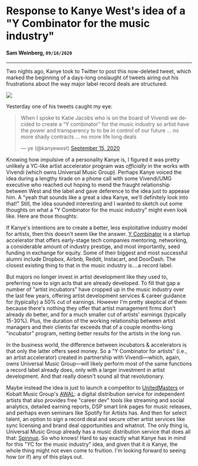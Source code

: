 # Response to Kanye West's idea of a "Y Combinator for the music industry"
#### Sam Weinberg, `09/16/2020`

---

Two nights ago, Kanye took to Twitter to post this now-deleted tweet, which marked the beginning of a days-long onslaught of tweets airing out his frustrations about the way major label record deals are structured.

![](https://i.imgur.com/8sCBy6L.png)

Yesterday one of his tweets caught my eye:

<blockquote class="twitter-tweet"><p lang="en" dir="ltr">When I spoke to Katie Jacobs who is on the board of Vivendi we decided to create a “Y combinator” for the music industry so artist have the power and transparency to to be in control of our future ... no more shady contracts ... no more life long deals</p>&mdash; ye (@kanyewest) <a href="https://twitter.com/kanyewest/status/1305977929180966913?ref_src=twsrc%5Etfw">September 15, 2020</a></blockquote> <script async src="https://platform.twitter.com/widgets.js" charset="utf-8"></script>

Knowing how impulsive of a personality Kanye is, I figured it was pretty unlikely a YC-like artist accelerator program was *officially* in the works with Vivendi (which owns Universal Music Group). Perhaps Kanye voiced the idea during a lengthy tirade on a phone call with some Vivendi/UMG executive who reached out hoping to mend the fraught relationship between West and the label and gave deference to the idea just to appease him. A "yeah that sounds like a great a idea Kanye, we'll definitely look into that!" Still, the idea sounded interesting and I wanted to sketch out some thoughts on what a "Y Combinator for the music industry" might even look like. Here are those thoughts:

If Kanye's intentions are to create a better, less exploitative industry model for artists, then this doesn't seem like the answer. [Y Combinator](https://en.wikipedia.org/wiki/Y_Combinator) is a startup accelerator that offers early-stage tech companies mentoring, networking, a considerable amount of industry prestige, and most importantly, seed funding in exchange for equity. Some of their biggest and most successful alumni include Dropbox, Airbnb, Reddit, Instacart, and DoorDash. The closest existing thing to that in the music industry is....a record label.

But majors no longer invest in artist development like they used to, preferring now to sign acts that are already developed. To fill that gap a number of "artist incubators" have cropped up in the music industry over the last few years, offering artist development services & career guidance for (typically) a 50% cut of earnings. However I'm pretty skeptical of them because there's nothing they offer that artist management firms don't already do better, and for a much smaller cut of artists' earnings (typically 15-30%). Plus, the duration of the working relationship between artist managers and their clients far exceeds that of a couple months-long "incubator" program, netting better results for the artists in the long run.

In the business world, the difference between incubators & accelerators is that only the latter offers seed money. So a "Y Combinator for artists" (i.e., an artist accelerator) created in partnership with Vivendi—which, again, owns Universal Music Group—will likely perform most of the same functions a record label already does, only with a larger investment in artist development. And that really doesn't sound all that revolutionary.

Maybe instead the idea is just to launch a competitor to [UnitedMasters](https://unitedmasters.com/) or Kobalt Music Group's [AWAL](https://www.awal.com/): a digital distribution service for independent artists that also provides free "career dev" tools like streaming and social analytics, detailed earning reports, DSP smart link pages for music releases, and perhaps even seminars like Spotify for Artists has. And then for select talent, an option to sign a record deal and secure other artist services like sync licensing and brand deal opportunities and whatnot. The only thing is, Universal Music Group already has a music distribution service that does all that: [Spinnup](https://spinnup.com/uc/). So who knows! Hard to say exactly what Kanye has in mind for this "YC for the music industry" idea, and given that it *is* Kanye, the whole thing might not even come to fruition. I'm looking forward to seeing how (or if) any of this plays out.
